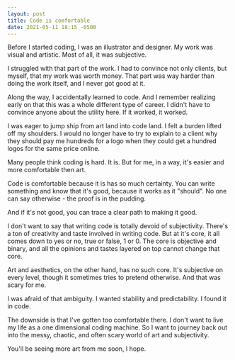 ```yaml
---
layout: post
title: Code is comfortable
date: 2021-05-11 18:15 -0500
---
```


Before I started coding, I was an illustrator and designer. My work was visual and artistic. Most of all, it was subjective.

I struggled with that part of the work. I had to convince not only clients, but myself, that my work was worth money. That part was way harder than doing the work itself, and I never got good at it.

Along the way, I accidentally learned to code. And I remember realizing early on that this was a whole different type of career. I didn't have to convince anyone about the utility here. If it worked, it worked.

I was eager to jump ship from art land into code land. I felt a burden lifted off my shoulders. I would no longer have to try to explain to a client why they should pay me hundreds for a logo when they could get a hundred logos for the same price online. 

Many people think coding is hard. It is. But for me, in a way, it's easier and more comfortable then art.

Code is comfortable because it is has so much certainty. You can write something and know that it's good, because it works as it "should". No one can say otherwise - the proof is in the pudding.

And if it's not good, you can trace a clear path to making it good. 

I don't want to say that writing code is totally devoid of subjectivity. There's a ton of creativity and taste involved in writing code. But at it's core, it all comes down to yes or no, true or false, 1 or 0. The core is objective and binary, and all the opinions and tastes layered on top cannot change that core.

Art and aesthetics, on the other hand, has no such core. It's subjective on every level, though it sometimes tries to pretend otherwise. And that was scary for me. 

I was afraid of that ambiguity. I wanted stability and predictability. I found it in code.

The downside is that I've gotten too comfortable there. I don't want to live my life as a one dimensional coding machine. So I want to journey back out into the messy, chaotic, and often scary world of art and subjectivity.

You'll be seeing more art from me soon, I hope.
